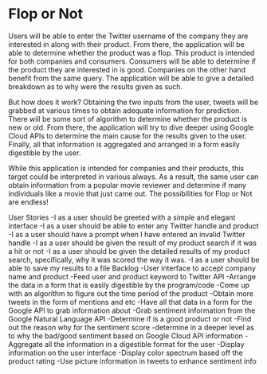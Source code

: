 # Flop or Not

Users will be able to enter the Twitter username of the company they are interested in along with their product. From there, the application will be able to determine whether the product was a flop. This product is intended for both companies and consumers. Consumers will be able to determine if the product they are interested in is good. Companies on the other hand benefit from the same query. The application will be able to give a detailed breakdown as to why were the results given as such.

But how does it work? Obtaining the two inputs from the user, tweets will be grabbed at various times to obtain adequate information for prediction. There will be some sort of algorithm to determine whether the product is new or old. From there, the application will try to dive deeper using Google Cloud APIs to determine the main cause for the results given to the user.  Finally, all that information is aggregated and arranged in a form easily digestible by the user.

While this application is intended for companies and their products, this target could be interpreted in various always. As a result, the same user can obtain information from a popular movie reviewer and determine if many individuals like a movie that just came out. The possibilities for Flop or Not are endless!

User Stories
-I as a user should be greeted with a simple and elegant interface
-I as a user should be able to enter any Twitter handle and product
-I as a user should have a prompt when I have entered an invalid Twitter handle
-I as a user should be given the result of my product search if it was a hit or not
-I as a user should be given the detailed results of my product search, specifically, why it was scored the way it was.
-I as a user should be able to save my results to a file
Backlog
-User interface to accept company name and product
-Feed user and product keyword to Twitter API
-Arrange the data in a form that is easily digestible by the program/code
-Come up with an algorithm to figure out the time period of the product
-Obtain more tweets in the form of mentions and etc
-Have all that data in a form for the Google API to grab information about
-Grab sentiment information from the Google Natural Language API
-Determine if is a good product or not
-Find out the reason why for the sentiment score
-determine in a deeper level as to why the bad/good sentiment based on Google Cloud API information
-Aggregate all the information in a digestible format for the user
-Display information on the user interface
-Display color spectrum based off the product rating
-Use picture information in tweets to enhance sentiment info

